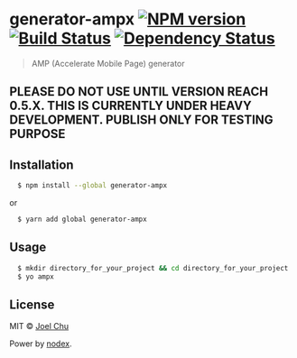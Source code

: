 # generator-ampx [![NPM version][npm-image]][npm-url] [![Build Status][travis-image]][travis-url] [![Dependency Status][daviddm-image]][daviddm-url]
> AMP (Accelerate Mobile Page) generator

## PLEASE DO NOT USE UNTIL VERSION REACH 0.5.X. THIS IS CURRENTLY UNDER HEAVY DEVELOPMENT. PUBLISH ONLY FOR TESTING PURPOSE

## Installation

```sh
  $ npm install --global generator-ampx
```

or

```sh
  $ yarn add global generator-ampx
```

## Usage

```sh
  $ mkdir directory_for_your_project && cd directory_for_your_project
  $ yo ampx
```

## License

MIT © [Joel Chu](joelchu.com)


[npm-image]: https://badge.fury.io/js/generator-ampx.svg
[npm-url]: https://npmjs.org/package/generator-ampx
[travis-image]: https://travis-ci.org/joelchu/generator-ampx.svg?branch=master
[travis-url]: https://travis-ci.org/joelchu/generator-ampx
[daviddm-image]: https://david-dm.org/joelchu/generator-ampx.svg?theme=shields.io
[daviddm-url]: https://david-dm.org/joelchu/generator-ampx

Power by [nodex](https://github.com/NewbranLTD/nodex).
